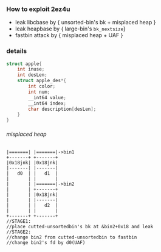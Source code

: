 ### How to exploit 2ez4u

- leak libcbase by { unsorted-bin's bk + misplaced heap }
- leak heapbase by { large-bin's `bk_nextsize`}
- fastbin attack by { misplaced heap + UAF }

### details

```c
struct apple{
    int inuse;
    int desLen;
    struct apple_des*{
        int color;
        int num;
        __int64 value;
        __int64 index;
        char description[desLen];
    }
}
```

###### misplaced heap

```
|=======| |=======|->bin1
+-------+ +-------+
|0x18jnk| |0x18jnk|
|-------| |-------|
|   d0  | |   d1  |
|       | |       |
|       | |=======|->bin2
|       | +-------+
|       | |0x18jnk|
|       | |-------|
|       | |   d2  |
|       | |       |
+-------+ +-------+
//STAGE1:
//place cutted-unsortedbin's bk at &bin2+0x18 and leak
//STAGE2:
//change bin2 from cutted-unsortedbin to fastbin
//change bin2's fd by d0(UAF)
```
